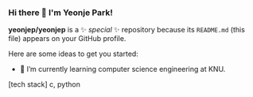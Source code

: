 ### Hi there 👋 I'm Yeonje Park!


**yeonjep/yeonjep** is a ✨ _special_ ✨ repository because its `README.md` (this file) appears on your GitHub profile.

Here are some ideas to get you started:

- 🌱 I’m currently learning computer science engineering at KNU.


[tech stack]
c, python

